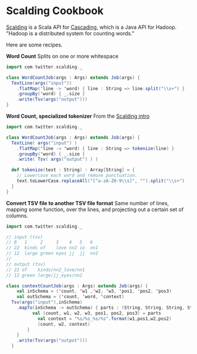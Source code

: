 Scalding Cookbook
=================

[Scalding](https://github.com/twitter/scalding) is a Scala API for 
[Cascading](http://www.cascading.org/), which is a Java API for Hadoop. 
"Hadoop is a distributed system for counting words."

Here are some recipes.

**Word Count** Splits on one or more whitespace

```scala
import com.twitter.scalding._

class WordCountJob(args : Args) extends Job(args) {
  TextLine(args("input"))
    .flatMap('line -> 'word) { line : String => line.split("\\s+") }
    .groupBy('word) { _.size }
    .write(Tsv(args("output")))
}
```
**Word Count, specialized tokenizer**
From the [Scalding intro](https://github.com/twitter/scalding/blob/develop/README.md)

```scala
import com.twitter.scalding._

class WordCountJob(args : Args) extends Job(args) {
  TextLine( args("input") )
    .flatMap('line -> 'word) { line : String => tokenize(line) }
    .groupBy('word) { _.size }
    .write( Tsv( args("output") ) )

  def tokenize(text : String) : Array[String] = {
    // Lowercase each word and remove punctuation.
    text.toLowerCase.replaceAll("[^a-zA-Z0-9\\s]", "").split("\\s+")
  }
}
```

**Convert TSV file to another TSV file format** Same number of lines, mapping some function, over the lines, and
projecting out a certain set of columns.

```scala
import com.twitter.scalding._

// input (tsv)
// 0   1     2     3    4   5   6
// 22  kinds of	   love	nn2 io  nn1
// 12  large green eyes	jj  jj  nn2
//
// output (tsv)
// 22 of    kinds/nn2_love/nn1
// 12 green large/jj_eyes/nn2

class contextCountJob(args : Args) extends Job(args) {
	val inSchema = ('count, 'w1 ,'w2, 'w3, 'pos1, 'pos2, 'pos3)
	val outSchema = ('count, 'word, 'context)
  Tsv(args("input"),inSchema)
    .mapTo(inSchema -> outSchema) { parts : (String, String, String, String, String, String, String) => {
    	  val (count, w1, w2, w3, pos1, pos2, pos3) = parts
    		val context = "%s/%s_%s/%s".format(w1,pos1,w2,pos2)
    		(count, w2, context)
    	}
    }
    .write(Tsv(args("output")))
  }
```
